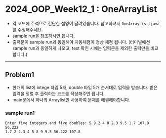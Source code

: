 # 2024_OOP_Week12_1 : OneArrayList

- 각 코드에 주석으로 간단한 설명이 달려있습니다. 참고하셔서 `OneArrayList.java` 를 수정해주세요.
- sample run을 참조하시면 됩니다.
- 출력문이 sample run과 동일해야 자동채점이 정상 채점 됩니다. (터미널에선 sample run과 동일하게 나오고, test 확인 시에는 입력문을 제외한 출력만을 비교합니다.)

---
## Problem1
- 한개의 list에 intege 타입 5개, double 타입 5개 순서대로 입력을 받습니다. 받은 입력을 정렬 후 출력하는 코드를 작성해주면 됩니다.
- main문에서 하나의 Arraylist만 사용하여 문제를 해결해야합니다.

### sample run1
~~~
Enter five integers and five doubles: 5 9 2 4 8 2.3 9.5 1.7 107.8 56.222
1.7 2 2.3 4 5 8 9 9.5 56.222 107.8 
~~~
